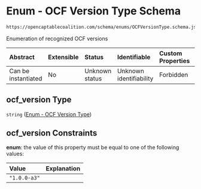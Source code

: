 # Enum - OCF Version Type Schema

```txt
https://opencaptablecoalition.com/schema/enums/OCFVersionType.schema.json#/properties/ocf_version
```

Enumeration of recognized OCF versions

| Abstract            | Extensible | Status         | Identifiable            | Custom Properties | Additional Properties | Access Restrictions | Defined In                                                                                            |
| :------------------ | :--------- | :------------- | :---------------------- | :---------------- | :-------------------- | :------------------ | :---------------------------------------------------------------------------------------------------- |
| Can be instantiated | No         | Unknown status | Unknown identifiability | Forbidden         | Allowed               | none                | [OCFManifestFile.schema.json*](../../schema/files/OCFManifestFile.schema.json "open original schema") |

## ocf_version Type

`string` ([Enum - OCF Version Type](ocfmanifestfile-properties-enum---ocf-version-type.md))

## ocf_version Constraints

**enum**: the value of this property must be equal to one of the following values:

| Value        | Explanation |
| :----------- | :---------- |
| `"1.0.0-a3"` |             |

